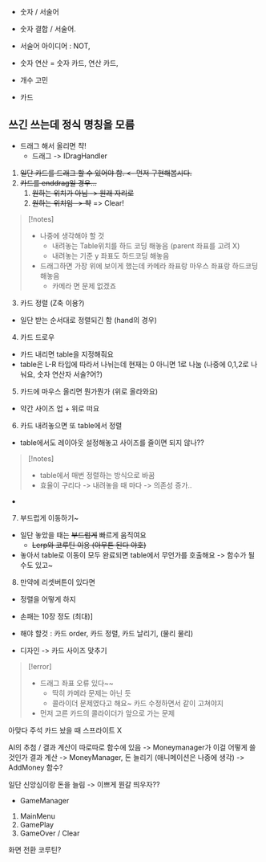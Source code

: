 
- 숫자 / 서술어
- 숫자 결합 / 서술어.
- 서술어 아이디어 : NOT, 
- 숫자 연산 = 숫자 카드, 연산 카드, 
- 개수 고민

- 카드 


쓰긴 쓰는데 정식 명칭을 모름
- 


- 드래그 해서 올리면 챡!
	- 드래그 -> IDragHandler

1. ~~일단 카드를 드래그 할 수 있어야 함. <- 먼저 구현해봅시다.~~
2. ~~카드를 enddrag일 경우...~~
	1. ~~원하는 위치가 아님 -> 원래 자리로~~
	2. ~~원하는 위치임 -> 챡~~
=> Clear!

> [!notes]
> - 나중에 생각해야 할 것
> 	- 내려놓는 Table위치를 하드 코딩 해놓음 (parent 좌표를 고려 X)
> 	- 내려놓는 기준 y 좌표도 하드코딩 해놓음
> - 드래그하면 가장 위에 보이게 했는데 카메라 좌표랑 마우스 좌표랑 하드코딩 해놓음
> 	- 카메라 면 문제 없겠죠

3. 카드 정렬 (Z축 이용?)

- 일단 받는 순서대로 정렬되긴 함 (hand의 경우)


4. 카드 드로우

- 카드 내리면 table을 지정해줘요 
- table은 L-R 타입에 따라서 나뉘는데 현재는 0 아니면 1로 나눔 (나중에 0,1,2로 나눠요, 숫자 연산자 서술?어?)

5. 카드에 마우스 올리면 뭔가뭔가 (위로 올라와요)

- 약간 사이즈 업 + 위로 떠요

6. 카드 내려놓으면 또 table에서 정렬

- table에서도 레이아웃 설정해놓고 사이즈를 줄이면 되지 않나??

> [!notes]
> - table에서 매번 정렬하는 방식으로 바꿈
> - 효율이 구리다 -> 내려놓을 때 마다 -> 의존성 증가..

- 

7. 부드럽게 이동하기~

- 일단 놓았을 때는 ~~부드럽게~~  빠르게 움직여요
	- ~~Lerp와 코루틴 이용 (아무튼 된다 야호)~~
- 놓아서 table로 이동이 모두 완료되면 table에서 무언가를 호출해요 -> 함수가 될 수도 있고~

8. 만약에 리셋버튼이 있다면

- 정렬을 어떻게 하지

- 손패는 10장 정도 (최대)]
- 해야 할것 : 카드 order, 카드 정렬, 카드 날리기, (물리 물리)

- 디자인 -> 카드 사이즈 맞추기

> [!error]
> - 드래그 좌표 오류 있다~~
> 	- 딱히 카메라 문제는 아닌 듯
> 	- 콜라이더 문제였다고 해요~ 카드 수정하면서 같이 고쳐야지
> - 먼저 고른 카드의 콜라이더가 앞으로 가는 문제

아맞다 주석
카드 놨을 때 스프라이트 X

AI의 추첨 / 결과 계산이 따로따로 함수에 있음
-> Moneymanager가 이걸 어떻게 쓸 것인가
결과 계산 -> MoneyManager, 돈 늘리기 (애니메이션은 나중에 생각) -> AddMoney 함수?

일단 신앙심이랑 돈을 늘림 -> 이쁘게 뭔갈 띄우자??

- GameManager

1. MainMenu
2. GamePlay
3. GameOver / Clear

화면 전환 코루틴?